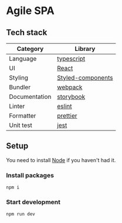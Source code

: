 # Agile SPA

## Tech stack

| Category      | Library                                              |
| ------------- | ---------------------------------------------------- |
| Language      | [typescript](https://www.typescriptlang.org/) |
| UI            | [React](https://reactjs.org/) |
| Styling       | [Styled-components](https://www.styled-components.com/) |
| Bundler       | [webpack](https://webpack.js.org/) |
| Documentation | [storybook](https://storybook.js.org) |
| Linter        | [eslint](https://eslint.org/) |
| Formatter     | [prettier](https://prettier.io/) |
| Unit test     | [jest](https://jestjs.io/) |

## Setup

You need to install [Node](https://nodejs.org/ja/) if you haven't had it.

### Install packages

```
npm i
```

### Start development

```
npm run dev
```
